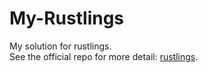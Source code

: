 # My-Rustlings

My solution for rustlings.  
See the official repo for more detail: [rustlings](https://github.com/rust-lang/rustlings).
